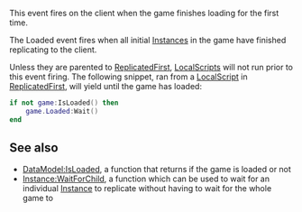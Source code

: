 This event fires on the client when the game finishes loading for the first time.

The Loaded event fires when all initial [Instances](https://developer.roblox.com/en-us/api-reference/class/Instance) in the game have finished replicating to the client.

Unless they are parented to [ReplicatedFirst](https://developer.roblox.com/en-us/api-reference/class/ReplicatedFirst), [LocalScripts](https://developer.roblox.com/en-us/api-reference/class/LocalScript) will not run prior to this event firing. The following snippet, ran from a [LocalScript](https://developer.roblox.com/en-us/api-reference/class/LocalScript) in [ReplicatedFirst](https://developer.roblox.com/en-us/api-reference/class/ReplicatedFirst), will yield until the game has loaded:

```Lua
if not game:IsLoaded() then
    game.Loaded:Wait()
end
``` 

See also
--------

*   [DataModel:IsLoaded](https://developer.roblox.com/en-us/api-reference/function/DataModel/IsLoaded), a function that returns if the game is loaded or not
*   [Instance:WaitForChild](https://developer.roblox.com/en-us/api-reference/function/Instance/WaitForChild), a function which can be used to wait for an individual [Instance](https://developer.roblox.com/en-us/api-reference/class/Instance) to replicate without having to wait for the whole game to